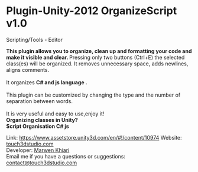 # Plugin-Unity-2012 OrganizeScript v1.0
Scripting/Tools - Editor

<strong>
This plugin allows you to organize, clean up and formatting your code and make it visible and clear.
</strong>
Pressing only two buttons (Ctrl+E) the selected class(es) will be organized.
It removes unnecessary space, adds newlines, aligns comments.
<br><br>
It organizes <strong> C# and js language .
</strong><br><br>
This plugin can be customized by changing the type and the number of separation between words.
<br><br>It is very useful and easy to use,enjoy it!<br>

<strong>
Organizing classes in Unity?<br>
Script Organisation C# js<br>
</strong>

Link: <a href="https://www.assetstore.unity3d.com/en/#!/content/10974">https://www.assetstore.unity3d.com/en/#!/content/10974</a>
Website: <a href='http://touch3dstudio.com' target="_blank">touch3dstudio.com</a><br>
Developer: <a href='https://www.facebook.com/marwen.khiari1' target="_blank">Marwen Khiari</a><br>
Email me if you have a questions or suggestions: contact@touch3dstudio.com
